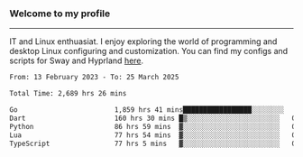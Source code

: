 ### Welcome to my profile

---

IT and Linux enthuasiat. I enjoy exploring the world of programming and desktop Linux configuring and customization. You can find my configs and scripts for Sway and Hyprland [here](https://github.com/uroborosq/mess-of-linux-configurations).

<!-- <div display="block">
 	<img align="left" width="48%" alt="isocalendar" src=".github/metrics/isocalendar_metrics.svg" />
	<img align="center" width="48%" alt="contributions" src=".github/metrics/contributions_metrics.svg" />
	<img align="center" alt="languages" src=".github/metrics/languages_metrics.svg" />
</div> -->

<!-- ![](https://komarev.com/ghpvc/?username=uroborosq&color=success&style=flat-square) -->
<!-- [](https://img.shields.io/github/last-commit/uroborosq/uroborosq?label=Profile%20updated&style=flat-square) -->

<!--START_SECTION:waka-->

```txt
From: 13 February 2023 - To: 25 March 2025

Total Time: 2,689 hrs 26 mins

Go                        1,859 hrs 41 mins█████████████████░░░░░░░░   68.52 %
Dart                      160 hrs 30 mins █▒░░░░░░░░░░░░░░░░░░░░░░░   05.91 %
Python                    86 hrs 59 mins  ▓░░░░░░░░░░░░░░░░░░░░░░░░   03.21 %
Lua                       77 hrs 54 mins  ▓░░░░░░░░░░░░░░░░░░░░░░░░   02.87 %
TypeScript                77 hrs 5 mins   ▓░░░░░░░░░░░░░░░░░░░░░░░░   02.84 %
```

<!--END_SECTION:waka-->
